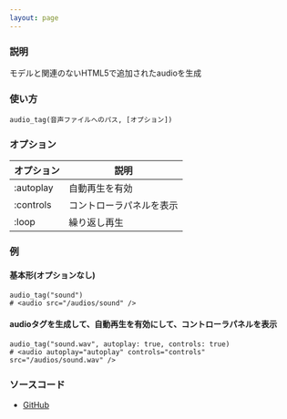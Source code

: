 ```yaml
---
layout: page
---
```

### 説明
モデルと関連のないHTML5で追加されたaudioを生成

### 使い方
    audio_tag(音声ファイルへのパス, [オプション])

### オプション

| オプション     | 説明           |
|-----------|--------------|
| :autoplay | 自動再生を有効  |
| :controls | コントローラパネルを表示 |
| :loop     | 繰り返し再生     |

### 例
#### 基本形(オプションなし)
    audio_tag("sound")
    # <audio src="/audios/sound" />

#### audioタグを生成して、自動再生を有効にして、コントローラパネルを表示
    audio_tag("sound.wav", autoplay: true, controls: true)
    # <audio autoplay="autoplay" controls="controls" src="/audios/sound.wav" />

### ソースコード
* [GitHub](https://github.com/rails/rails/blob/f33d52c95217212cbacc8d5e44b5a8e3cdc6f5b3/actionview/lib/action_view/helpers/asset_tag_helper.rb#L428)